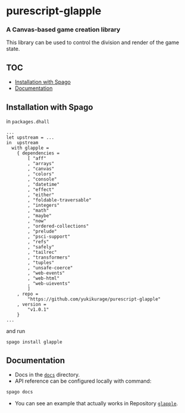 <!-- omit in toc -->
# purescript-glapple
### A Canvas-based game creation library
This library can be used to control the division and render of the game state.

<!-- omit in toc -->
## TOC
- [Installation with Spago](#installation-with-spago)
- [Documentation](#documentation)
## Installation with Spago
in `packages.dhall`
```dhall
...
let upstream = ...
in  upstream
  with glapple =
    { dependencies =
        [ "aff"
        , "arrays"
        , "canvas"
        , "colors"
        , "console"
        , "datetime"
        , "effect"
        , "either"
        , "foldable-traversable"
        , "integers"
        , "math"
        , "maybe"
        , "now"
        , "ordered-collections"
        , "prelude"
        , "psci-support"
        , "refs"
        , "safely"
        , "tailrec"
        , "transformers"
        , "tuples"
        , "unsafe-coerce"
        , "web-events"
        , "web-html"
        , "web-uievents"
        ]
    , repo =
        "https://github.com/yukikurage/purescript-glapple"
    , version =
        "v1.0.1"
    }
...
```
and run

`spago install glapple`

## Documentation
- Docs in the [`docs`](https://github.com/yukikurage/purescript-glapple/tree/master/docs) directory.
- API reference can be configured locally with command:
```sh
spago docs
```
- You can see an example that actually works in Repository [`glapple`](https://github.com/yukikurage/glapple).
